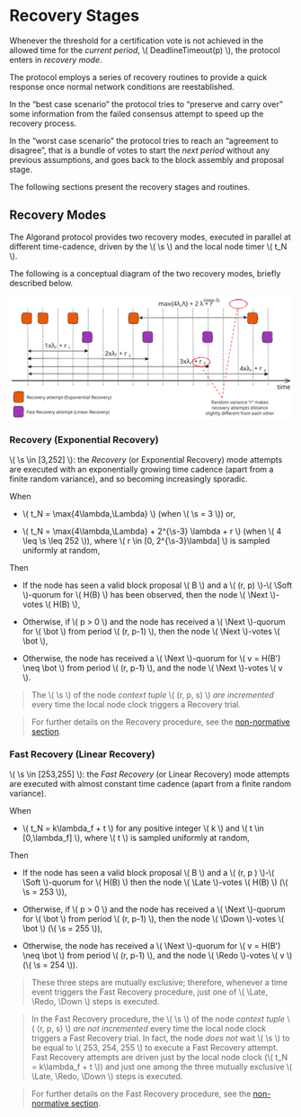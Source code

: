 $$
\newcommand \DeadlineTimeout {\mathrm{DeadlineTimeout}}
\newcommand \s {\mathit{step}}
\newcommand \Soft {\mathit{soft}}
\newcommand \Late {\mathit{late}}
\newcommand \Redo {\mathit{redo}}
\newcommand \Down {\mathit{down}}
\newcommand \Next {\mathit{next}}
$$

# Recovery Stages

Whenever the threshold for a certification vote is not achieved in the allowed time
for the _current period_, \\( DeadlineTimeout(p) \\), the protocol enters in _recovery
mode_.

The protocol employs a series of recovery routines to provide a quick response once
normal network conditions are reestablished.

In the “best case scenario” the protocol tries to “preserve and carry over” some
information from the failed consensus attempt to speed up the recovery process. 

In the “worst case scenario” the protocol tries to reach an “agreement to disagree”,
that is a bundle of votes to start the _next period_ without any previous assumptions,
and goes back to the block assembly and proposal stage.

The following sections present the recovery stages and routines.

## Recovery Modes

The Algorand protocol provides two recovery modes, executed in parallel at different
time-cadence, driven by the \\( \s \\) and the local node timer \\( t_N \\).

The following is a conceptual diagram of the two recovery modes, briefly described
below.

![Recovery Modes Example](images/recovery-timeline.svg "Recovery Modes Conceptual Timeline")

### Recovery (Exponential Recovery)

\\( \s \in [3,252] \\): the _Recovery_ (or Exponential Recovery) mode attempts are
executed with an exponentially growing time cadence (apart from a finite random
variance), and so becoming increasingly sporadic.

When

- \\( t_N = \max\{4\lambda,\Lambda\} \\) (when \\( \s = 3 \\)) or,

- \\( t_N = \max\{4\lambda,\Lambda\} + 2^{\s-3} \lambda + r \\) (when \\( 4 \leq \s \leq 252 \\)),
where \\( r \in [0, 2^{\s-3}\lambda] \\) is sampled uniformly at random,

Then

- If the node has seen a valid block proposal \\( B \\) and a \\( (r, p) \\)-\\( \Soft \\)-quorum
for \\( H(B) \\) has been observed, then the node \\( \Next \\)-votes \\( H(B) \\),

- Otherwise, if \\( p > 0 \\) and the node has received a \\( \Next \\)-quorum for
\\( \bot \\) from period \\( (r, p-1) \\), then the node \\( \Next \\)-votes \\( \bot \\),

- Otherwise, the node has received a \\( \Next \\)-quorum for \\( v = H(B') \neq \bot \\)
from period \\( (r, p-1) \\), and the node \\( \Next \\)-votes \\( v \\).

> The \\( \s \\) of the node _context tuple_ \\( (r, p, s) \\) _are incremented_
> every time the local node clock triggers a Recovery trial.

> For further details on the Recovery procedure, see the [non-normative section](./abft-nn-recovery.md).

### Fast Recovery (Linear Recovery)

\\( \s \in [253,255] \\): the _Fast Recovery_ (or Linear Recovery) mode attempts
are executed with almost constant time cadence (apart from a finite random variance).

When

- \\( t_N = k\lambda_f + t \\) for any positive integer \\( k \\) and \\( t \in [0,\lambda_f] \\),
where \\( t \\) is sampled uniformly at random,

Then

- If the node has seen a valid block proposal \\( B \\) and a \\( (r, p ) \\)-\\( \Soft \\)-quorum
for \\( H(B) \\) then the node \\( \Late \\)-votes \\( H(B) \\) (\\( \s = 253 \\)),

- Otherwise, if \\( p > 0 \\) and the node has received a \\( \Next \\)-quorum for
\\( \bot \\) from period \\( (r, p-1) \\), then the node \\( \Down \\)-votes \\( \bot \\)
(\\( \s = 255 \\)),

- Otherwise, the node has received a \\( \Next \\)-quorum for \\( v = H(B') \neq \bot \\)
from period \\( (r, p-1) \\), and the node \\( \Redo \\)-votes \\( v \\) (\\( \s = 254 \\)).

> These three steps are mutually exclusive; therefore, whenever a time event triggers
> the Fast Recovery procedure, just one of \\( \Late, \Redo, \Down \\) steps is executed.

> In the Fast Recovery procedure, the \\( \s \\) of the node _context tuple_ \\( (r, p, s) \\)
> _are not incremented_ every time the local node clock triggers a Fast Recovery
> trial. In fact, the node _does not_ wait \\( \s \\) to be equal to \\( 253, 254, 255 \\)
> to execute a Fast Recovery attempt. Fast Recovery attempts are driven just by the
> local node clock (\\( t_N = k\lambda_f + t \\)) and just one among the three mutually
> exclusive \\( \Late, \Redo, \Down \\) steps is executed.

> For further details on the Fast Recovery procedure, see the [non-normative section](./abft-nn-fast-recovery.md).